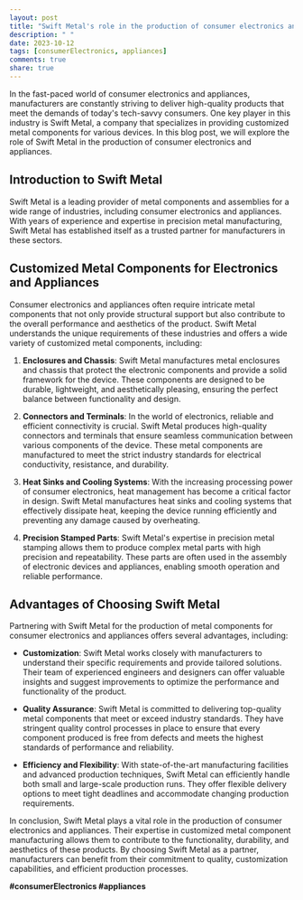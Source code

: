 ```yaml
---
layout: post
title: "Swift Metal's role in the production of consumer electronics and appliances"
description: " "
date: 2023-10-12
tags: [consumerElectronics, appliances]
comments: true
share: true
---
```


In the fast-paced world of consumer electronics and appliances, manufacturers are constantly striving to deliver high-quality products that meet the demands of today's tech-savvy consumers. One key player in this industry is Swift Metal, a company that specializes in providing customized metal components for various devices. In this blog post, we will explore the role of Swift Metal in the production of consumer electronics and appliances.

## Introduction to Swift Metal

Swift Metal is a leading provider of metal components and assemblies for a wide range of industries, including consumer electronics and appliances. With years of experience and expertise in precision metal manufacturing, Swift Metal has established itself as a trusted partner for manufacturers in these sectors.

## Customized Metal Components for Electronics and Appliances

Consumer electronics and appliances often require intricate metal components that not only provide structural support but also contribute to the overall performance and aesthetics of the product. Swift Metal understands the unique requirements of these industries and offers a wide variety of customized metal components, including:

1. **Enclosures and Chassis**: Swift Metal manufactures metal enclosures and chassis that protect the electronic components and provide a solid framework for the device. These components are designed to be durable, lightweight, and aesthetically pleasing, ensuring the perfect balance between functionality and design.

2. **Connectors and Terminals**: In the world of electronics, reliable and efficient connectivity is crucial. Swift Metal produces high-quality connectors and terminals that ensure seamless communication between various components of the device. These metal components are manufactured to meet the strict industry standards for electrical conductivity, resistance, and durability.

3. **Heat Sinks and Cooling Systems**: With the increasing processing power of consumer electronics, heat management has become a critical factor in design. Swift Metal manufactures heat sinks and cooling systems that effectively dissipate heat, keeping the device running efficiently and preventing any damage caused by overheating.

4. **Precision Stamped Parts**: Swift Metal's expertise in precision metal stamping allows them to produce complex metal parts with high precision and repeatability. These parts are often used in the assembly of electronic devices and appliances, enabling smooth operation and reliable performance.

## Advantages of Choosing Swift Metal

Partnering with Swift Metal for the production of metal components for consumer electronics and appliances offers several advantages, including:

- **Customization**: Swift Metal works closely with manufacturers to understand their specific requirements and provide tailored solutions. Their team of experienced engineers and designers can offer valuable insights and suggest improvements to optimize the performance and functionality of the product.

- **Quality Assurance**: Swift Metal is committed to delivering top-quality metal components that meet or exceed industry standards. They have stringent quality control processes in place to ensure that every component produced is free from defects and meets the highest standards of performance and reliability.

- **Efficiency and Flexibility**: With state-of-the-art manufacturing facilities and advanced production techniques, Swift Metal can efficiently handle both small and large-scale production runs. They offer flexible delivery options to meet tight deadlines and accommodate changing production requirements.

In conclusion, Swift Metal plays a vital role in the production of consumer electronics and appliances. Their expertise in customized metal component manufacturing allows them to contribute to the functionality, durability, and aesthetics of these products. By choosing Swift Metal as a partner, manufacturers can benefit from their commitment to quality, customization capabilities, and efficient production processes.

**#consumerElectronics #appliances**